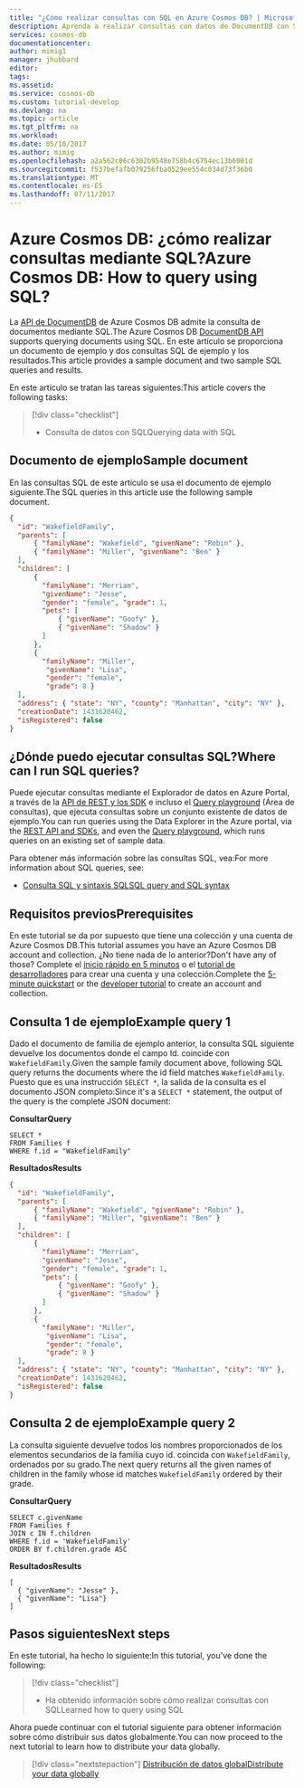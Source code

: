 ```yaml
---
title: "¿Cómo realizar consultas con SQL en Azure Cosmos DB? | Microsoft Docs"
description: Aprenda a realizar consultas con datos de DocumentDB con SQL en Azure Cosmos DB
services: cosmos-db
documentationcenter: 
author: mimig1
manager: jhubbard
editor: 
tags: 
ms.assetid: 
ms.service: cosmos-db
ms.custom: tutorial-develop
ms.devlang: na
ms.topic: article
ms.tgt_pltfrm: na
ms.workload: 
ms.date: 05/10/2017
ms.author: mimig
ms.openlocfilehash: a2a562c06c6302b9548e758b4c6754ec13b6001d
ms.sourcegitcommit: f537befafb079256fba0529ee554c034d73f36b0
ms.translationtype: MT
ms.contentlocale: es-ES
ms.lasthandoff: 07/11/2017
---
```

# <a name="azure-cosmos-db-how-to-query-using-sql"></a><span data-ttu-id="e752f-104">Azure Cosmos DB: ¿cómo realizar consultas mediante SQL?</span><span class="sxs-lookup"><span data-stu-id="e752f-104">Azure Cosmos DB: How to query using SQL?</span></span>

<span data-ttu-id="e752f-105">La [API de DocumentDB](documentdb-introduction.md) de Azure Cosmos DB admite la consulta de documentos mediante SQL.</span><span class="sxs-lookup"><span data-stu-id="e752f-105">The Azure Cosmos DB [DocumentDB API](documentdb-introduction.md) supports querying documents using SQL.</span></span> <span data-ttu-id="e752f-106">En este artículo se proporciona un documento de ejemplo y dos consultas SQL de ejemplo y los resultados.</span><span class="sxs-lookup"><span data-stu-id="e752f-106">This article provides a sample document and two sample SQL queries and results.</span></span>

<span data-ttu-id="e752f-107">En este artículo se tratan las tareas siguientes:</span><span class="sxs-lookup"><span data-stu-id="e752f-107">This article covers the following tasks:</span></span> 

> [!div class="checklist"]
> * <span data-ttu-id="e752f-108">Consulta de datos con SQL</span><span class="sxs-lookup"><span data-stu-id="e752f-108">Querying data with SQL</span></span>

## <a name="sample-document"></a><span data-ttu-id="e752f-109">Documento de ejemplo</span><span class="sxs-lookup"><span data-stu-id="e752f-109">Sample document</span></span>

<span data-ttu-id="e752f-110">En las consultas SQL de este artículo se usa el documento de ejemplo siguiente.</span><span class="sxs-lookup"><span data-stu-id="e752f-110">The SQL queries in this article use the following sample document.</span></span>

```json
{
  "id": "WakefieldFamily",
  "parents": [
      { "familyName": "Wakefield", "givenName": "Robin" },
      { "familyName": "Miller", "givenName": "Ben" }
  ],
  "children": [
      {
        "familyName": "Merriam", 
        "givenName": "Jesse", 
        "gender": "female", "grade": 1,
        "pets": [
            { "givenName": "Goofy" },
            { "givenName": "Shadow" }
        ]
      },
      { 
        "familyName": "Miller", 
         "givenName": "Lisa", 
         "gender": "female", 
         "grade": 8 }
  ],
  "address": { "state": "NY", "county": "Manhattan", "city": "NY" },
  "creationDate": 1431620462,
  "isRegistered": false
}
```
## <a name="where-can-i-run-sql-queries"></a><span data-ttu-id="e752f-111">¿Dónde puedo ejecutar consultas SQL?</span><span class="sxs-lookup"><span data-stu-id="e752f-111">Where can I run SQL queries?</span></span>

<span data-ttu-id="e752f-112">Puede ejecutar consultas mediante el Explorador de datos en Azure Portal, a través de la [API de REST y los SDK](documentdb-sdk-dotnet.md) e incluso el [Query playground](https://www.documentdb.com/sql/demo) (Área de consultas), que ejecuta consultas sobre un conjunto existente de datos de ejemplo.</span><span class="sxs-lookup"><span data-stu-id="e752f-112">You can run queries using the Data Explorer in the Azure portal, via the [REST API and SDKs](documentdb-sdk-dotnet.md), and even the [Query playground](https://www.documentdb.com/sql/demo), which runs queries on an existing set of sample data.</span></span>

<span data-ttu-id="e752f-113">Para obtener más información sobre las consultas SQL, vea:</span><span class="sxs-lookup"><span data-stu-id="e752f-113">For more information about SQL queries, see:</span></span>
* [<span data-ttu-id="e752f-114">Consulta SQL y sintaxis SQL</span><span class="sxs-lookup"><span data-stu-id="e752f-114">SQL query and SQL syntax</span></span>](documentdb-sql-query.md)

## <a name="prerequisites"></a><span data-ttu-id="e752f-115">Requisitos previos</span><span class="sxs-lookup"><span data-stu-id="e752f-115">Prerequisites</span></span>

<span data-ttu-id="e752f-116">En este tutorial se da por supuesto que tiene una colección y una cuenta de Azure Cosmos DB.</span><span class="sxs-lookup"><span data-stu-id="e752f-116">This tutorial assumes you have an Azure Cosmos DB account and collection.</span></span> <span data-ttu-id="e752f-117">¿No tiene nada de lo anterior?</span><span class="sxs-lookup"><span data-stu-id="e752f-117">Don't have any of those?</span></span> <span data-ttu-id="e752f-118">Complete el [inicio rápido en 5 minutos](create-mongodb-nodejs.md) o el [tutorial de desarrolladores](tutorial-develop-mongodb.md) para crear una cuenta y una colección.</span><span class="sxs-lookup"><span data-stu-id="e752f-118">Complete the [5-minute quickstart](create-mongodb-nodejs.md) or the [developer tutorial](tutorial-develop-mongodb.md) to create an account and collection.</span></span>

## <a name="example-query-1"></a><span data-ttu-id="e752f-119">Consulta 1 de ejemplo</span><span class="sxs-lookup"><span data-stu-id="e752f-119">Example query 1</span></span>

<span data-ttu-id="e752f-120">Dado el documento de familia de ejemplo anterior, la consulta SQL siguiente devuelve los documentos donde el campo Id. coincide con `WakefieldFamily`.</span><span class="sxs-lookup"><span data-stu-id="e752f-120">Given the sample family document above, following SQL query returns the documents where the id field matches `WakefieldFamily`.</span></span> <span data-ttu-id="e752f-121">Puesto que es una instrucción `SELECT *`, la salida de la consulta es el documento JSON completo:</span><span class="sxs-lookup"><span data-stu-id="e752f-121">Since it's a `SELECT *` statement, the output of the query is the complete JSON document:</span></span>

<span data-ttu-id="e752f-122">**Consultar**</span><span class="sxs-lookup"><span data-stu-id="e752f-122">**Query**</span></span>

    SELECT * 
    FROM Families f 
    WHERE f.id = "WakefieldFamily"

<span data-ttu-id="e752f-123">**Resultados**</span><span class="sxs-lookup"><span data-stu-id="e752f-123">**Results**</span></span>

```json
{
  "id": "WakefieldFamily",
  "parents": [
      { "familyName": "Wakefield", "givenName": "Robin" },
      { "familyName": "Miller", "givenName": "Ben" }
  ],
  "children": [
      {
        "familyName": "Merriam", 
        "givenName": "Jesse", 
        "gender": "female", "grade": 1,
        "pets": [
            { "givenName": "Goofy" },
            { "givenName": "Shadow" }
        ]
      },
      { 
        "familyName": "Miller", 
         "givenName": "Lisa", 
         "gender": "female", 
         "grade": 8 }
  ],
  "address": { "state": "NY", "county": "Manhattan", "city": "NY" },
  "creationDate": 1431620462,
  "isRegistered": false
}
```

## <a name="example-query-2"></a><span data-ttu-id="e752f-124">Consulta 2 de ejemplo</span><span class="sxs-lookup"><span data-stu-id="e752f-124">Example query 2</span></span>

<span data-ttu-id="e752f-125">La consulta siguiente devuelve todos los nombres proporcionados de los elementos secundarios de la familia cuyo id. coincida con `WakefieldFamily`, ordenados por su grado.</span><span class="sxs-lookup"><span data-stu-id="e752f-125">The next query returns all the given names of children in the family whose id matches `WakefieldFamily` ordered by their grade.</span></span>

<span data-ttu-id="e752f-126">**Consultar**</span><span class="sxs-lookup"><span data-stu-id="e752f-126">**Query**</span></span>

    SELECT c.givenName 
    FROM Families f 
    JOIN c IN f.children 
    WHERE f.id = 'WakefieldFamily'
    ORDER BY f.children.grade ASC

<span data-ttu-id="e752f-127">**Resultados**</span><span class="sxs-lookup"><span data-stu-id="e752f-127">**Results**</span></span>

    [
      { "givenName": "Jesse" }, 
      { "givenName": "Lisa"}
    ]


## <a name="next-steps"></a><span data-ttu-id="e752f-128">Pasos siguientes</span><span class="sxs-lookup"><span data-stu-id="e752f-128">Next steps</span></span>

<span data-ttu-id="e752f-129">En este tutorial, ha hecho lo siguiente:</span><span class="sxs-lookup"><span data-stu-id="e752f-129">In this tutorial, you've done the following:</span></span>

> [!div class="checklist"]
> * <span data-ttu-id="e752f-130">Ha obtenido información sobre cómo realizar consultas con SQL</span><span class="sxs-lookup"><span data-stu-id="e752f-130">Learned how to query using SQL</span></span>  

<span data-ttu-id="e752f-131">Ahora puede continuar con el tutorial siguiente para obtener información sobre cómo distribuir sus datos globalmente.</span><span class="sxs-lookup"><span data-stu-id="e752f-131">You can now proceed to the next tutorial to learn how to distribute your data globally.</span></span>

> [!div class="nextstepaction"]
> [<span data-ttu-id="e752f-132">Distribución de datos global</span><span class="sxs-lookup"><span data-stu-id="e752f-132">Distribute your data globally</span></span>](tutorial-global-distribution-documentdb.md)


